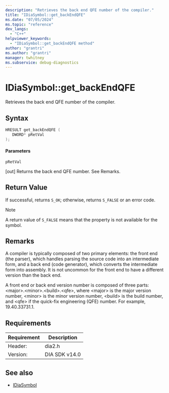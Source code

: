 ```yaml
---
description: "Retrieves the back end QFE number of the compiler."
title: "IDiaSymbol::get_backEndQFE"
ms.date: "07/05/2024"
ms.topic: "reference"
dev_langs:
  - "C++"
helpviewer_keywords:
  - "IDiaSymbol::get_backEndQFE method"
author: "grantri"
ms.author: "grantri"
manager: twhitney
ms.subservice: debug-diagnostics
---
```

# IDiaSymbol::get_backEndQFE

Retrieves the back end QFE number of the compiler.

## Syntax

```C++
HRESULT get_backEndQFE ( 
   DWORD* pRetVal
);
```

#### Parameters

 `pRetVal`

[out] Returns the back end QFE number. See Remarks.

## Return Value

 If successful, returns `S_OK`; otherwise, returns `S_FALSE` or an error code.

> [!NOTE]
> A return value of `S_FALSE` means that the property is not available for the symbol.

## Remarks

 A compiler is typically composed of two primary elements: the front end (the parser), which handles parsing the source code into an intermediate form, and a back end (code generator), which converts the intermediate form into assembly. It is not uncommon for the front end to have a different version than the back end.

 A front end or back end version number is composed of three parts: \<major>.\<minor>.\<build>.\<qfe>, where \<major> is the major version number, \<minor> is the minor version number, \<build> is the build number, and \<qfe> if the quick-fix engineering (QFE) number. For example, 19.40.33731.1.

## Requirements

|Requirement|Description|
|-----------------|-----------------|
|Header:|dia2.h|
|Version:|DIA SDK v14.0|

## See also
- [IDiaSymbol](../../debugger/debug-interface-access/idiasymbol.md)
